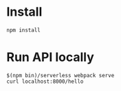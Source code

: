 # Install
```
npm install
```

# Run API locally
```
$(npm bin)/serverless webpack serve
curl localhost:8000/hello
```
